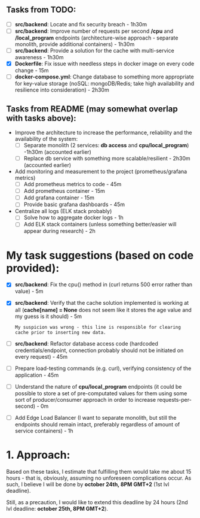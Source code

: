 ## Tasks from TODO:
- [ ] **src/backend**: Locate and fix security breach - 1h30m
- [ ] **src/backend**: Improve number of requests per second **/cpu** and **/local_program** endpoints 
      (architecture-wise approach - separate monolith, provide additional containers) - 1h30m
- [ ] **src/backend**: Provide a solution for the cache with multi-service awareness - 1h30m
- [x] **Dockerfile**: Fix issue with needless steps in docker image on every code change - 15m
- [ ] **docker-compose.yml**: Change database to something more appropriate for key-value storage 
      (noSQL: mongoDB/Redis; take high availability and resilience into consideration) - 2h30m

## Tasks from README (may somewhat overlap with tasks above):
- Improve the architecture to increase the performance, reliability and the availability of the system:
  - [ ] Separate monolith (2 services: **db access** and **cpu/local_program**) -1h30m (accounted earlier)
  - [ ] Replace db service with something more scalable/resilient - 2h30m (accounted earlier)
- Add monitoring and measurement to the project (prometheus/grafana metrics)
  - [ ] Add prometheus metrics to code - 45m
  - [ ] Add prometheus container - 15m
  - [ ] Add grafana container - 15m
  - [ ] Provide basic grafana dashboards - 45m
- Centralize all logs (ELK stack probably)
  - [ ] Solve how to aggregate docker logs - 1h
  - [ ] Add ELK stack containers (unless something better/easier will appear during research) - 2h

# My task suggestions (based on code provided):
- [x] **src/backend**: Fix the cpu() method in (curl returns 500 error rather than value) - 5m
- [x] **src/backend**: Verify that the cache solution implemented is working at all (**cache[name] = None**
      does not seem like it stores the age value and my guess is it should) - 5m
      
      My suspicion was wrong - this line is responsible for clearing cache prior to inserting new data.
      
- [ ] **src/backend**: Refactor database access code (hardcoded credentials/endpoint, connection probably should 
      not be initiated on every request) - 45m
- [ ] Prepare load-testing commands (e.g. curl), verifying consistency of the application - 45m
- [ ] Understand the nature of **cpu/local_program** endpoints (it could be possible to store a set of pre-computated 
      values for them using some sort of producer/consumer approach in order to increase requests-per-second) - 0m
- [ ] Add Edge Load Balancer (I want to separate monolith, but still the endpoints should remain intact, preferably 
      regardless of amount of service containers) - 1h
      
# 1. Approach:
Based on these tasks, I estimate that fulfilling them would take me about 15 hours - that is, obviously, assuming no 
unforeseen complications occur. As such, I believe I will be done by **october 24th, 8PM GMT+2** (1st lvl deadline).

Still, as a precaution, I would like to extend this deadline by 24 hours (2nd lvl deadline: **october 25th, 8PM GMT+2**).